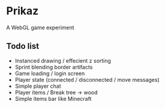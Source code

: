 # Prikaz
A WebGL game experiment

## Todo list
- Instanced drawing / effecient z sorting
- Sprint blending border artifacts
- Game loading / login screen
- Player state (connected / disconnected / move messages)
- Simple player chat
- Player items / Break tree -> wood
- Simple items bar like Minecraft
